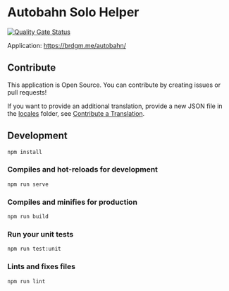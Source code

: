 # Autobahn Solo Helper

[![Quality Gate Status](https://sonarcloud.io/api/project_badges/measure?project=brdgm_autobahn-solo-helper&metric=alert_status)](https://sonarcloud.io/summary/new_code?id=brdgm_autobahn-solo-helper)


Application: https://brdgm.me/autobahn/


## Contribute

This application is Open Source. You can contribute by creating issues or pull requests!

If you want to provide an additional translation, provide a new JSON file in the [locales](https://github.com/brdgm/autobahn-solo-helper/tree/develop/src/locales) folder, see [Contribute a Translation](https://github.com/brdgm/brdgm.github.io/wiki/Contribute-a-Translation).


## Development
```
npm install
```

### Compiles and hot-reloads for development
```
npm run serve
```

### Compiles and minifies for production
```
npm run build
```

### Run your unit tests
```
npm run test:unit
```

### Lints and fixes files
```
npm run lint
```
